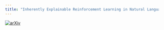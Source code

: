```yaml
---
title: "Inherently Explainable Reinforcement Learning in Natural Language"
---
```

[![arXiv](https://img.shields.io/badge/arXiv-2112.08907-b31b1b.svg)](https://arxiv.org/abs/2112.08907)

